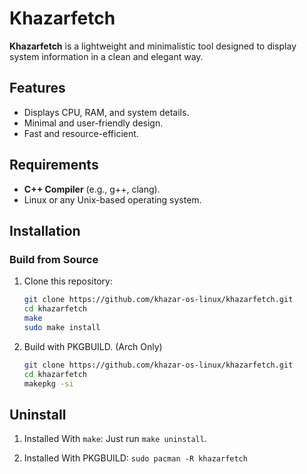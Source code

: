 # Khazarfetch

**Khazarfetch** is a lightweight and minimalistic tool designed to display system information in a clean and elegant way.

## Features
- Displays CPU, RAM, and system details.
- Minimal and user-friendly design.
- Fast and resource-efficient.

## Requirements
- **C++ Compiler** (e.g., g++, clang).
- Linux or any Unix-based operating system.

## Installation

### Build from Source
1. Clone this repository:
   ```bash
   git clone https://github.com/khazar-os-linux/khazarfetch.git
   cd khazarfetch
   make
   sudo make install

2. Build with PKGBUILD. (Arch Only)
   ```bash
   git clone https://github.com/khazar-os-linux/khazarfetch.git
   cd khazarfetch
   makepkg -si

## Uninstall

1. Installed With `make`:
   Just run `make uninstall`.

2. Installed With PKGBUILD:
   `sudo pacman -R khazarfetch`
